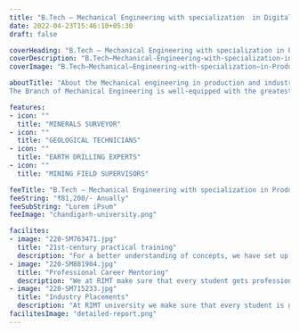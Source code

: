 ```yaml
---
title: "B.Tech – Mechanical Engineering with specialization  in Digital manufacturing in collaboration with  Siemens"
date: 2022-04-23T15:46:10+05:30
draft: false

coverHeading: "B.Tech – Mechanical Engineering with specialization in Production & Industrial Engineering"
coverDescription: "B.Tech–Mechanical-Engineering-with-specialization-in-Digital-manufacturing-in-collaboration-with-Siemens.jpg"
coverImage: "B.Tech–Mechanical–Engineering-with-specialization–in-Production-Industrial-Engineering.jpg"

aboutTitle: "About the Mechanical engineering in production and industrial engineering-
The Branch of Mechanical Engineering is well-equipped with the greatest resources to expand the department's bloodline and provide students with a high-quality education. The faculty's unwavering professional commitment is the foundation of the department's long-term success. The cutting-edge laboratories, well-balanced curriculum, and iron-clad instructors address students' cognitive capabilities as well as practical hands-on workshop experience in meeting the industry's ever-increasing demands."

features:
- icon: ""
  title: "MINERALS SURVEYOR"
- icon: ""
  title: "GEOLOGICAL TECHNICIANS"
- icon: ""
  title: "EARTH DRILLING EXPERTS"
- icon: ""
  title: "MINING FIELD SUPERVISORS"

feeTitle: "B.Tech – Mechanical Engineering with specialization in Production & Industrial Engineering"
feeString: "₹81,200/- Anually"
feeSubString: "Lorem iPsum"
feeImage: "chandigarh-university.png"

facilites:
- image: "220-SM763471.jpg"
  title: "21st-century practical training"
  description: "For a better understanding of concepts, we have set up advanced 21st-century tools equipped with advanced training methods so that students can learn every concept practically in a better way."
- image: "220-SM881904.jpg"
  title: "Professional Career Mentoring"
  description: "We at RIMT make sure that every student gets professional career mentoring from the industry experts to set career targets & for this we have created a career & placement cell too."
- image: "220-SM715233.jpg"
  title: "Industry Placements"
  description: "At RIMT university we make sure that every student is getting placed, each year more than 500 companies visit the campus of RIMT to hire our brightest of the talents"
facilitesImage: "detailed-report.png"
---
```



